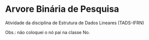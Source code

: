 # Arvore Binária de Pesquisa

Atividade da disciplina de Estrutura de Dados Lineares (TADS-IFRN)

Obs.: não coloquei o nó pai na classe No.
